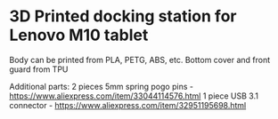 # 3D Printed docking station for Lenovo M10 tablet

Body can be printed from PLA, PETG, ABS, etc.
Bottom cover and front guard from TPU

Additional parts:
2 pieces 5mm spring pogo pins - https://www.aliexpress.com/item/33044114576.html
1 piece USB 3.1 connector - https://www.aliexpress.com/item/32951195698.html
